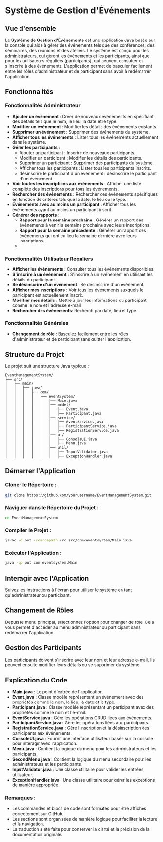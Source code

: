 # Système de Gestion d'Événements

## Vue d'ensemble

Le **Système de Gestion d'Événements** est une application Java basée sur la console qui aide à gérer des événements tels que des conférences, des séminaires, des réunions et des ateliers. Le système est conçu pour les administrateurs, qui gèrent les événements et les participants, ainsi que pour les utilisateurs réguliers (participants), qui peuvent consulter et s'inscrire à des événements. L'application permet de basculer facilement entre les rôles d'administrateur et de participant sans avoir à redémarrer l'application.

## Fonctionnalités

### Fonctionnalités Administrateur

- **Ajouter un événement** : Créer de nouveaux événements en spécifiant des détails tels que le nom, le lieu, la date et le type.
- **Modifier un événement** : Modifier les détails des événements existants.
- **Supprimer un événement** : Supprimer des événements du système.
- **Afficher tous les événements** : Lister tous les événements actuellement dans le système.
- **Gérer les participants** :
  - Ajouter un participant : Inscrire de nouveaux participants.
  - Modifier un participant : Modifier les détails des participants.
  - Supprimer un participant : Supprimer des participants du système.
  - Afficher tous les participants : Lister tous les participants inscrits.
  - désinscrire le participant d'un événement : désinscrire le participant d'un événement.
- **Voir toutes les inscriptions aux événements** : Afficher une liste complète des inscriptions pour tous les événements.
- **Rechercher des événements** : Rechercher des événements spécifiques en fonction de critères tels que la date, le lieu ou le type.
- **Événements avec au moins un participant** : Afficher tous les événements ayant au moins un participant inscrit.
- **Générer des rapports** :
  - **Rapport pour la semaine prochaine** : Générer un rapport des événements à venir la semaine prochaine avec leurs inscriptions.
  - **Rapport pour la semaine précédente** : Générer un rapport des événements qui ont eu lieu la semaine dernière avec leurs inscriptions.
  - 
### Fonctionnalités Utilisateur Réguliers

- **Afficher les événements** : Consulter tous les événements disponibles.
- **S'inscrire à un événement** : S'inscrire à un événement en utilisant les détails du participant.
- **Se désinscrire d'un événement** : Se désinscrire d'un événement.
- **Afficher mes inscriptions** : Voir tous les événements auxquels le participant est actuellement inscrit.
- **Modifier mes détails** : Mettre à jour les informations du participant comme le nom et l'adresse e-mail.
- **Rechercher des événements**: Recherch par date, lieu et type.

### Fonctionnalités Générales

- **Changement de rôle** : Basculez facilement entre les rôles d'administrateur et de participant sans quitter l'application.

## Structure du Projet

Le projet suit une structure Java typique :

```text
EventManagementSystem/
├── src/
│   ├── main/
│   │   ├── java/
│   │   │   ├── com/
│   │   │   │   ├── eventsystem/
│   │   │   │   │   ├── Main.java
│   │   │   │   │   ├── model/
│   │   │   │   │   │   ├── Event.java
│   │   │   │   │   │   ├── Participant.java
│   │   │   │   │   ├── service/
│   │   │   │   │   │   ├── EventService.java
│   │   │   │   │   │   ├── ParticipantService.java
│   │   │   │   │   │   ├── RegistrationService.java
│   │   │   │   │   ├── ui/
│   │   │   │   │   │   ├── ConsoleUI.java
│   │   │   │   │   │   ├── Menu.java
│   │   │   │   │   ├── util/
│   │   │   │   │   │   ├── InputValidator.java
│   │   │   │   │   │   ├── ExceptionHandler.java
```
## Démarrer l'Application
### Cloner le Répertoire :

```sh
git clone https://github.com/yourusername/EventManagementSystem.git
```
### Naviguer dans le Répertoire du Projet :
```sh
cd EventManagementSystem
```
### Compiler le Projet :
```sh
javac -d out -sourcepath src src/com/eventsystem/Main.java
```
### Exécuter l'Application :
```sh
java -cp out com.eventsystem.Main
```
## Interagir avec l'Application

Suivez les instructions à l'écran pour utiliser le système en tant qu'administrateur ou participant.

## Changement de Rôles

Depuis le menu principal, sélectionnez l'option pour changer de rôle. Cela vous permet d'accéder au menu administrateur ou participant sans redémarrer l'application.

## Gestion des Participants

Les participants doivent s'inscrire avec leur nom et leur adresse e-mail. Ils peuvent ensuite modifier leurs détails ou se supprimer du système.

## Explication du Code

- **Main.java** : Le point d'entrée de l'application.
- **Event.java** : Classe modèle représentant un événement avec des propriétés comme le nom, le lieu, la date et le type.
- **Participant.java** : Classe modèle représentant un participant avec des propriétés comme le nom et l'e-mail.
- **EventService.java** : Gère les opérations CRUD liées aux événements.
- **ParticipantService.java** : Gère les opérations liées aux participants.
- **RegistrationService.java** : Gère l'inscription et la désinscription des participants aux événements.
- **ConsoleUI.java** : Fournit une interface utilisateur basée sur la console pour interagir avec l'application.
- **Menu.java** : Contient la logique du menu pour les administrateurs et les participants.
- **SecondMenu.java** : Contient la logique du menu secondaire pour les administrateurs et les participants.
- **InputValidator.java** : Une classe utilitaire pour valider les entrées utilisateur.
- **ExceptionHandler.java** : Une classe utilitaire pour gérer les exceptions de manière appropriée.


### Remarques :

- Les commandes et blocs de code sont formatés pour être affichés correctement sur GitHub.
- Les sections sont organisées de manière logique pour faciliter la lecture et la navigation.
- La traduction a été faite pour conserver la clarté et la précision de la documentation originale.



